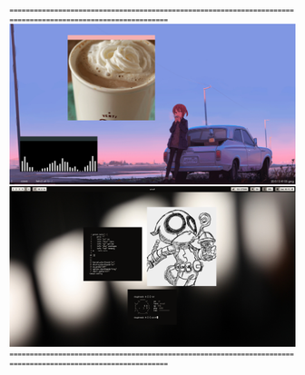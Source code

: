 `=============================================================================================================`  
![ob](https://github.com/buyBread/dots/blob/master/screenshots/2018-05-03-205158_1366x768_scrot.png?raw=true)
![i3](https://raw.githubusercontent.com/buyBread/dots/master/screenshots/2018-02-14-094104_1366x768_scrot.png)
`=============================================================================================================`
